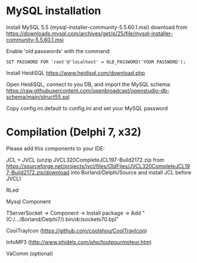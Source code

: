

# MySQL installation

Install MySQL 5.5 (mysql-installer-community-5.5.60.1.msi) download from https://downloads.mysql.com/archives/get/p/25/file/mysql-installer-community-5.5.60.1.msi

Enable 'old passwords' with the command: 

```
SET PASSWORD FOR 'root'@'localhost' = OLD_PASSWORD('YOUR PASSWORD');
```

Install HeidiSQL https://www.heidisql.com/download.php

Open HeidiSQL, connect to you DB, and import the MySQL schema: https://raw.githubusercontent.com/openbroadcast/openstudio-db-schema/main/struct55.sql

Copy config.ini.default to config.ini and set your MySQL password



#  Compilation (Delphi 7, x32)

Please add this components to your IDE:

JCL + JVCL (unzip JVCL320CompleteJCL197-Build2172.zip from https://sourceforge.net/projects/jvcl/files/OldFiles/JVCL320CompleteJCL197-Build2172.zip/download into Borland/Delphi/Source and install JCL before JVCL)

RLed

Mysql Component

TServerSocket -> Component -> Install package -> Add " (C:/.../Borland/Delphi7/) bin/dclsockets70.bpl"

CoolTrayIcon (https://github.com/coolshou/CoolTrayIcon)

InfoMP3 (http://www.phidels.com/php/toutpourmoteur.htm)

VaComm (optional)
